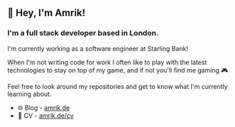 ## 👋 Hey, I'm Amrik!

### I'm a full stack developer based in London.
I'm currently working as a software engineer at Starling Bank!

When I'm not writing code for work I often like to play with the latest technologies to stay on top of my game, and if not you'll find me gaming 🎮

Feel free to look around my repositories and get to know what I'm currently learning about.

- 🌐 Blog - [amrik.de](https://amrik.de)
- 📄 CV - [amrik.de/cv](https://amrik.de/cv)

<!--
**AmrikSD/AmrikSD** is a ✨ _special_ ✨ repository because its `README.md` (this file) appears on your GitHub profile.

Here are some ideas to get you started:

- 🔭 I’m currently working on ...
- 🌱 I’m currently learning ...
- 👯 I’m looking to collaborate on ...
- 🤔 I’m looking for help with ...
- 💬 Ask me about ...
- 📫 How to reach me: ...
- 😄 Pronouns: ...
- ⚡ Fun fact: ...
-->
